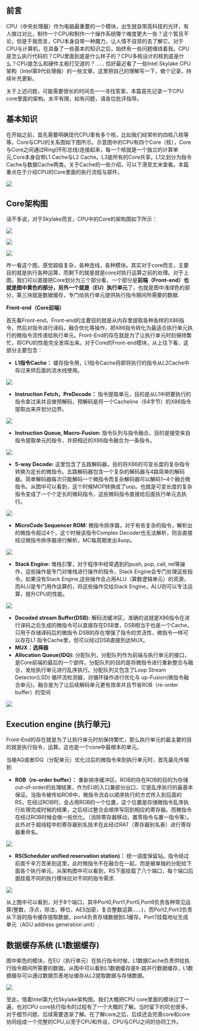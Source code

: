 ## **前言**

CPU（中央处理器）作为电脑最重要的一个模块，出生就自带高科技的光环，有人做过对比，制作一个CPU和制作一个操作系统哪个难度更大一些？这个暂且不论，但是于我而言，CPU本身自带一种魔力，让人情不自禁的去了解它。对于CPU与计算机，在具备了一些基本的知识之后，始终有一些问题缠绕着我。CPU是怎么执行代码的？CPU里面到底是什么样子的？CPU多核设计的核到底是什么？CPU是怎么和硬件主板打交道的？…… 恰好最近看了一些Intel Skylake CPU架构（Intel第9代处理器）的一些文章，这里把自己的理解写一下，做个记录，持续补充更新。

关于上述问题，可能需要很长的时间去一一寻找答案，本篇首先记录一下CPU core里面的架构。水平有限，如有问题，请各位批评指导。

## **基本知识**

在开始之前，首先需要明确现代CPU里有多个核，比如我们经常听的四核八核等等。Core与CPU的关系图如下图所示。示意图中的CPU有四个Core（核），Core与Core之间通过Ring\(环形总线\)连接起来，每一个核就是一个独立的计算单元,Core本身自带L1 Cache与L2 Cache。L3是所有的Core共享。L1又划分为指令Cache与数据Cache两类。关于Cache的一些介绍，可以下滑至文末查看。本篇重点在于介绍CPU的Core里面的执行流程与部件。

![](/assets/compute-arch-cpu-core0.png)

## **Core架构图**

话不多说，对于Skylake而言，CPU中的Core的架构图如下所示：

![](/assets/compute-arch-cpu-core1.png)

![](/assets/compute-arch-cpu-core00.png)

![](/assets/compute-arch-cpu-core000.png)

咋一看这个图，感觉超级复杂，各种连线，各种模块。其实对于core而言，主要目的就是执行各种运算，而剩下的就是就是core对执行运算之前的处理。对于上图，我们可以直接把Core划分为三个部分看，一个部分是**前端（Front-end）**也就是图中黄色的部分，另外一个就是**（EU）执行单元**了，也就是图中浅绿色的部分，第三块就是数据缓存，专门给执行单元提供执行指令期间所需要的数据.

**Front-end（Core前端）**

首先看Front-end，Front-end的主要目的就是从内存里提取各种各样的X86指令，然后对指令进行译码，融合优化等操作，把X86指令转化为最适合执行单元执行的微指令流传递给执行单元。Front-End的存在就是为了让执行单元时刻保持繁忙，将CPU的性能完全发挥出来。对于Core的Front-end模块，从上往下看，这部分主要包含：

* **L1指令Cache：**
  缓存指令用，L1指令Cache将即将执行的指令从L2Cache中存过来供后面的流水线使用。

![](/assets/compute-arch-cpu-core2.png)

* **Instruction Fetch，PreDecode：**
  指令提取单元，目的是从L1中把要执行的指令拿过来并且做预解码，预解码是将一个Cacheline（64字节）的X86指令提取出来并划分边界。

![](/assets/compute-arch-cpu-core3.png)

* **Instruction Queue, Macro-Fusion:**
  指令队列与指令融合，目的是接受来自指令提取单元的指令，并把相近的X86指令融合为一条指令。

![](/assets/compute-arch-cpu-core4.png)

* **5-way Decode:**
  这里包含了五路解码器，目的将X86的可变长度的复杂指令转换为定长的微指令。五路解码器包含一个复杂的解码器与4路简单的解码器。简单解码器每次只能解码一个微指令而复杂解码器可以解码1~4个融合微指令。从图中可以看到，这个时候MOP转换成了uop。也就是可变长度的复杂指令变成了一个个定长的微码指令，这些微码指令直接给后面执行单元去执行。

![](/assets/compute-arch-cpu-core5.png)

* **MicroCode Sequencer ROM:**
  微指令排序器，对于有些复杂的指令，解析出的微指令超过4个，这个时候该指令Complex Decoder也无法解析，则会直接经过微指令排序器进行解析，MC每周期发出4uop。

![](/assets/compute-arch-cpu-core6.png)

* **Stack Engine:**
  堆栈引擎，对于程序中经常遇到的push, pop, call, ret等操作，这些操作是专门对堆栈进行操作的指令，Stack Engine会专门处理这些指令。如果没有Stack Engine,这些操作会占用ALU（算数逻辑单元）的资源，而ALU是专门用作运算的，将这些操作交给Stack Engine，ALU则可以专注运算，提升CPU的性能。

![](/assets/compute-arch-cpu-core7.png)

* **Decoded stream Buffer\(DSB\):**
  解码流缓冲区，准确的说就是X86指令在进行译码之后生成的微指令可以直接存在DSB里，DSB相当于也是一个Cache，只用于存储译码后的微指令.DSB的存在增强了指令的灵活性，微指令一样可以存在L1 指令Cache里，但可以经过DSB直接到达MUX。
* **MUX：选择器**
* **Allocation Queue\(IDQ\):**
  分配队列，分配队列作为前端与执行单元的接口，是Core前端的最后的一个部件。分配队列的目的是将微指令进行重新整合与融合，发给执行单元进行乱序执行。分配队列又包含了Loop Stream Detector\(LSD\) 循环流检测器，对循环操作进行优化与 up-Fusion\(微指令融合单元\)。融合是为了让后续解码单元更有效率并且节省ROB（re-order buffer）的空间

![](/assets/compute-arch-cpu-core8.png)

## **Execution engine \(执行单元\)**

Front-End的存在就是为了让执行单元时刻保持繁忙，那么执行单元的最主要的目的就是执行指令，运算。这也是一个core中最根本的单元。

当被AQ或者IDQ（分配单元）优化过后的微指令来到执行单元时，首先最先传输到

* **ROB（re-order buffer）：**
  重新排序缓冲区。ROB的存在ROB的目的为存储out-of-order的处理结果，作为EU的入口兼部分出口，它是乱序执行的最基本保证。当指令被传如ROB中，微指令流会以顺序执行的方式传入到后面的RS，在经过ROB时，会占用ROB的一个位置，这个位置是存储微指令乱序执行处理完成时候的结果，之后经过整合会顺序写回到相应的寄存器。而微指令在经过ROB时候会做一些优化。（消除寄存器移动，置零指令与置一指令等）。此外对于超线程中的寄存器别名技术在此经过RAT（寄存器别名表）进行寄存器重命名。

![](/assets/compute-arch-cpu-core9.png)

* **RS\(Scheduler unified reservation station\)：**
  统一调度保留站。指令经过前面千辛万苦来到这里，此时微指令不在融合在一起，而是被单独的分配给下面各个执行单元，从架构图中可以看到，RS下面挂载了八个端口，每个端口后面挂载不同的执行模块应对不同的指令需求.

![](/assets/compute-arch-cpu-core10.png)

从上图中可以看到，对于8个端口，其中Port0,Port1,Port5,Port6负责各种常见运算\(整数，浮点，除法，移位，AES加密，复合整数运算……\)，而Port2,Port3负责从下层的指令缓存提取数据，port4负责存储数据到L1缓存。Port7挂载地址生成单元（AGU address generation unit）.

## **数据缓存系统 \(L1数据缓存\)**

图中紫色的模块，在EU（执行单元）在执行指令时候，L1数据Cache负责供给执行指令期间所需要的数据。从图中可以看到L1数据缓存是8-路并行数据缓存，L1数据缓存可以通过数据页表地址缓存从L2提取数据与存储数据。

![](/assets/compute-arch-cpu-core11.png)

至此，借着Intel第九代Skylake架构图。我们大概把CPU core里面的模块过了一遍，也对CPU core执行指令的过程有了一个大概的了解。当时留下的坑也很多，对于细节问题，后续需要逐渐了解。在了解core之后，后续还会完善core和core协同组成一个完整的CPU,以至于CPU和外设，CPU与CPU之间的协同工作。

